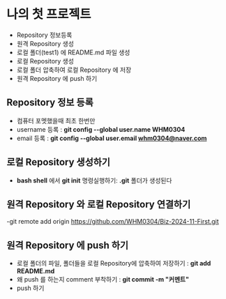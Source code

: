 # 나의 첫 프로젝트
- Repository 정보등록
- 원격 Repository 생성
- 로컬 폴더(test1) 에 README.md 파일 생성
- 로컬 Repository 생성
- 로컬 폴더 압축하여 로컬 Repository 에 저장
- 원격 Repository 에 push 하기

## Repository 정보 등록
- 컴퓨터 포멧했을때 최초 한번만
- username 등록 : **git config --global user.name WHM0304**
- email 등록 : **git config --global user.email whm0304@naver.com**

## 로컬 Repository 생성하기
- **bash shell** 에서 **git init** 
명령실행하기: **.git** 폴더가 생성된다

## 원격 Repository 와 로컬 Repository 연결하기 
-git remote add origin https://github.com/WHM0304/Biz-2024-11-First.git


## 원격 Repository 에 push 하기
- 로컬 폴더의 파일, 폴더들을 로컬 Repository에 압축하여 저장하기 : **git add README.md**
- 왜 push 를 하는지 comment 부착하기 : **git commit -m "커멘트"**
- push 하기